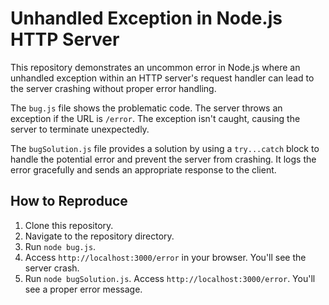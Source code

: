 # Unhandled Exception in Node.js HTTP Server

This repository demonstrates an uncommon error in Node.js where an unhandled exception within an HTTP server's request handler can lead to the server crashing without proper error handling.

The `bug.js` file shows the problematic code.  The server throws an exception if the URL is `/error`. The exception isn't caught, causing the server to terminate unexpectedly.

The `bugSolution.js` file provides a solution by using a `try...catch` block to handle the potential error and prevent the server from crashing.  It logs the error gracefully and sends an appropriate response to the client.

## How to Reproduce
1. Clone this repository.
2. Navigate to the repository directory.
3. Run `node bug.js`.
4. Access `http://localhost:3000/error` in your browser. You'll see the server crash.
5. Run `node bugSolution.js`. Access `http://localhost:3000/error`. You'll see a proper error message.